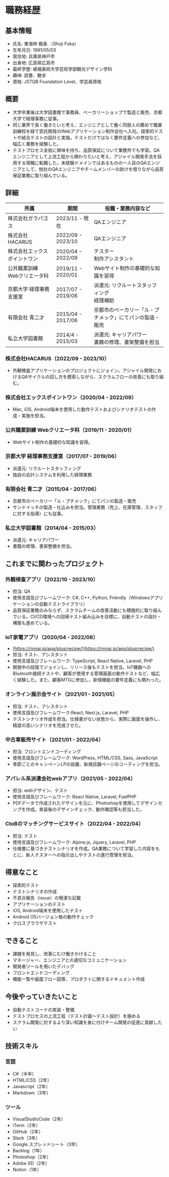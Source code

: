 # 職務経歴

## 基本情報

- 氏名: 東海林 楓香 （Shoji Fuka）
- 生年月日: 1991/05/03
- 居住地: 兵庫県神戸市  
- 出身地: 広島県広島市
- 最終学歴: 嵯峨美術大学芸術学部観光デザイン学科
- 趣味: 読書、散歩
- 資格: JSTQB Foundation Level、学芸員資格

## 概要

- 大学卒業後は大学図書館で事務員、ベーカリーショップで製造と販売、京都大学で経理事務に従事。
- 同じ業界で長く働きたいと考え、エンジニアとして働く同居人の薦めで職業訓練校を経て受託開発のWebアプリケーション制作会社へ入社。探索的テストや結合テストの設計と実施。テストだけではなく要件定義への参加など、幅広く業務を経験した。
- テストプロセス全般に興味を持ち、品質保証について業務外でも学習。QAエンジニアとして上流工程から関わりたいと考え、アジャイル開発手法を採用する現職に転職した。未経験ドメインではあるものの一人目のQAエンジニアとして、他社のQAエンジニアやチームメンバーの助けを借りながら品質保証業務に取り組んでいる。

## 詳細

| 所属 | 期間 | 役職・業務内容など |
| - | - | - |
| 株式会社ガラパゴス | 2023/11 - 現在 | QAエンジニア |
| 株式会社HACARUS | 2022/09 - 2023/10 | QAエンジニア |
| 株式会社エックスポイントワン | 2020/04 - 2022/09 | テスター<br>制作アシスタント |
| 公共職業訓練<br>Webクリエータ科 | 2019/11 - 2020/01 | Webサイト制作の基礎的な知識を習得 |
| 京都大学 経理事務支援室 | 2017/07 - 2019/06 | 派遣元: リクルートスタッフィング<br>経理補助 |
| 有限会社 青二才 | 2015/04 - 2017/06 | 京都市のベーカリー「ル・プチメック」にてパンの製造・販売 |
| 私立大学図書館 | 2014/4 - 2015/03 | 派遣元: キャリアパワー<br>書籍の修理、書架整備を担当 |

### 株式会社HACARUS（2022/09 - 2023/10）

- 外観検査アプリケーションのプロジェクトにジョイン。アジャイル開発におけるQAサイクルの回し方を模索しながら、スクラムフローの改善にも取り組む。

### 株式会社エックスポイントワン（2020/04 - 2022/09）

- Mac, iOS, Android端末を使用した動作テストおよびシナリオテストの作成・実施を担当。

### 公共職業訓練 Webクリエータ科（2019/11 - 2020/01）

- Webサイト制作の基礎的な知識を習得。

### 京都大学 経理事務支援室（2017/07 - 2019/06）

- 派遣元: リクルートスタッフィング
- 独自の会計システムを利用した経理業務

### 有限会社 青二才（2015/04 - 2017/06）

- 京都市のベーカリー「ル・プチメック」にてパンの製造・販売
- サンドイッチの製造・仕込みを担当。管理業務（売上、在庫管理、スタッフに対する指導）にも従事。

### 私立大学図書館（2014/04 - 2015/03）

- 派遣元: キャリアパワー
- 書籍の修理、書架整備を担当。

## これまでに関わったプロジェクト

### 外観検査アプリ（2022/10 - 2023/10）

- 担当: QA
- 使用言語及びフレームワーク: C#, C++, Python, Friendly（Windowsアプリケーションの自動テストライブラリ）
- 品質保証業務のみならず、スクラムチームの改善活動にも積極的に取り組んでいる。CI/CD環境への回帰テスト組み込みを目標に、自動テストの設計・構築も進めている。

### IoT家電アプリ（2020/04 - 2022/08）

- [https://rinnai.jp/app/plusrrecipe/](https://rinnai.jp/app/plusrrecipe/)
- 担当: テスト、アシスタント
- 使用言語及びフレームワーク: TypeScript, React Native, Laravel, PHP 
- 開発中の段階でジョインし、リリース後もテストを担当。IoT機器へのBluetooth接続テストや、顧客が使用する管理画面の動作テストなど、幅広く経験した。また、顧客MTGに参加し、新規機能の要件定義にも関わった。

### オンライン展示会サイト（2021/01 - 2021/05）

- 担当: テスト、アシスタント
- 使用言語及びフレームワーク:React, Next.js, Laravel, PHP
- テストシナリオ作成を担当。仕様書がない状態から、実際に画面を操作し、精度の高いシナリオを完成させた。

### 中古車販売サイト（2021/01 - 2022/04）

- 担当: フロントエンドコーディング
- 使用言語及びフレームワーク: WordPress, HTML/CSS, Sass, JavaScript
- 季節ごとのキャンペーンLPの設置、新規店舗ページのコーディングを担当。

### アパレル系派遣会社webアプリ（2021/05 - 2022/04）

- 担当: webデザイン、テスト
- 使用言語及びフレームワーク: React Native, Laravel, FuelPHP
- PDFデータで作成されたデザインを元に、Photoshopを使用してデザインカンプを作成。実装後のデザインチェック、動作確認等も担当した。

### CtoBのマッチングサービスサイト（2022/04 - 2022/04）

- 担当: テスト
- 使用言語及びフレームワーク: Alpine.js, Jquery, Laravel, PHP
- 仕様書に基づきテストシナリオを作成。QA業務について学習した内容をもとに、新人テスターへの指示出しやテストの進行管理を担当。

<!-- ## 副業で担当していた案件

### 着物レンタルサイトの保守（2021/03 - 2022/04）

- 和装プロデュース会社の関連Webサイト。顧客の要望をヒアリングした上でwelcartプラグインを導入し、商品の受注をサイト上で行えるよう改修した。
- 使用言語及びフレームワーク: HTML/CSS, JavaScript, WordPress
- 担当: 開発、保守・運用

### アパレルサイトの企画・運用（2020/03 - 2022/04）

- [http://lala-okamoto.com/](http://lala-okamoto.com/)
- 個人でアパレルブランドを運営している友人のポートフォリオサイト
- 担当: 企画、開発、保守・運用、デザイン
- 使用言語及びフレームワーク: Nuxt.js, microCMS -->

## 得意なこと

- 探索的テスト
- テストシナリオの作成
- 不具合報告（issue）の簡潔な記載
- アプリケーションのテスト
- iOS, Android端末を使用したテスト
- Android OSバージョン毎の動作チェック
- クロスブラウザテスト

## できること

- 課題を発見し、改善にむけ働きかけること
- マネージャー、エンジニアとの適切なコミュニケーション
- 開発者ツールを用いたデバッグ
- フロントエンドコーディング
- 機能一覧や画面フロー図等、プロダクトに関するドキュメント作成

## 今後やっていきたいこと

- 自動テストコードの実装・整備
- テストプロセスの上流工程（テスト計画〜テスト設計）を極める
- スクラム開発に対するより深い知識を身に付けチーム開発の促進に貢献したい

## 技術スキル

### 言語

- C#（半年）
- HTML/CSS（2年）
- Javascript（2年）
- Markdown（3年）

### ツール

- VisualStudioCode（2年）
- iTerm（2年）
- GitHub（2年）
- Slack（3年）
- Google スプレッドシート（3年）
- Backlog（1年）
- Photoshop（2年）
- Adobe XD（2年）
- Notion（1年）

<!-- ### フレームワーク

- Nuxt.js（2年）
- WordPress（1年） -->
